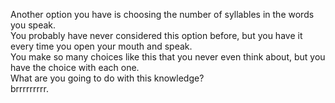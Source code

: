 Another option you have is choosing the number of syllables in the words you speak.  
You probably have never considered this option before, but you have it every time you open your mouth and speak.  
You make so many choices like this that you never even think about, but you have the choice with each one.  
What are you going to do with this knowledge?  
brrrrrrrrr.  
